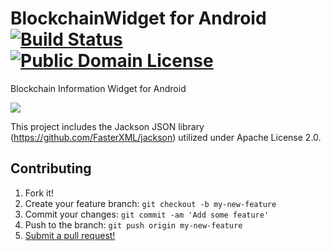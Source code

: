BlockchainWidget for Android [![Build Status](https://travis-ci.org/rbonestell/BlockchainWidget.svg?branch=development)](https://travis-ci.org/rbonestell/BlockchainWidget) [![Public Domain License](http://img.shields.io/badge/license-Public%20Domain-blue.svg)](https://raw.githubusercontent.com/rbonestell/BlockchainWidget/master/LICENSE)
================

Blockchain Information Widget for Android

![](http://i.imgur.com/WpH5iR7l.png)

This project includes the Jackson JSON library (https://github.com/FasterXML/jackson) utilized under Apache License 2.0.

## Contributing

1. Fork it!
2. Create your feature branch: `git checkout -b my-new-feature`
3. Commit your changes: `git commit -am 'Add some feature'`
4. Push to the branch: `git push origin my-new-feature`
5. [Submit a pull request!](https://github.com/rbonestell/BlockchainWidget/pull/new/development)
